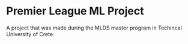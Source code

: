 # Premier League ML Project

A project that was made during the MLDS master program in Techincal University of Crete.